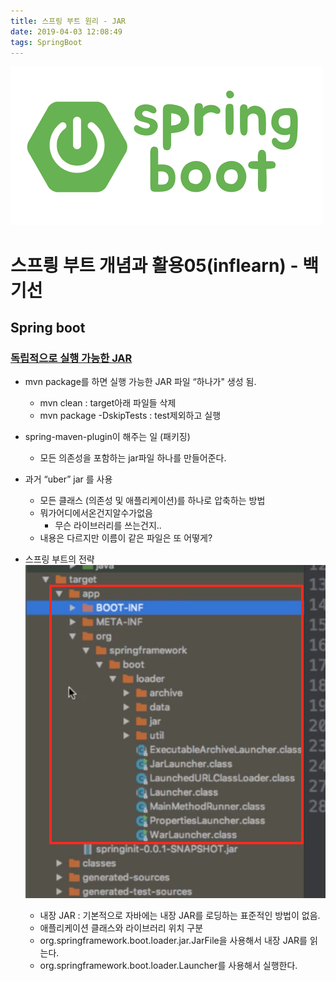 ```yaml
---
title: 스프링 부트 원리 - JAR
date: 2019-04-03 12:08:49
tags: SpringBoot
---
```

![springboot](/images/springboot_logo.png)
# 스프릥 부트 개념과 활용05(inflearn) - 백기선 
## Spring boot

### [독립적으로 실행 가능한 JAR](https://docs.spring.io/spring-boot/docs/current/reference/html/executable-jar.html)
- mvn package를 하면 실행 가능한 ​JAR 파일 “하나가"​ 생성 됨.
    - mvn clean : target아래 파일들 삭제
    - mvn package -DskipTests : test제외하고 실행
    
- spring-maven-plugin이 해주는 일 (패키징)
    - 모든 의존성을 포함하는 jar파일 하나를 만들어준다.

- 과거 “uber” jar 를 사용
    - 모든 클래스 (의존성 및 애플리케이션)를 하나로 압축하는 방법
    - 뭐가어디에서온건지알수가없음
        - 무슨 라이브러리를 쓰는건지..
    - 내용은 다르지만 이름이 같은 파일은 또 어떻게?

- 스프링 부트의 전략
![springboot](/images/springboot/springboot05-1.png)
    - 내장 JAR : 기본적으로 자바에는 내장 JAR를 로딩하는 ​표준적인 방법이 없음​. 
    - 애플리케이션 클래스와 라이브러리 위치 구분
    - org.springframework.boot.loader.jar.JarFile을 사용해서 내장 JAR를 읽는다. 
    - org.springframework.boot.loader.Launcher를 사용해서 실행한다.
<br><br>